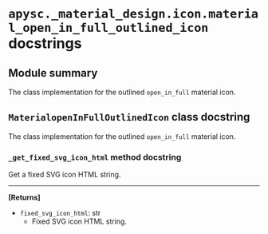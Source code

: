 # `apysc._material_design.icon.material_open_in_full_outlined_icon` docstrings

## Module summary

The class implementation for the outlined `open_in_full` material icon.

## `MaterialopenInFullOutlinedIcon` class docstring

The class implementation for the outlined `open_in_full` material icon.

### `_get_fixed_svg_icon_html` method docstring

Get a fixed SVG icon HTML string.<hr>

**[Returns]**

- `fixed_svg_icon_html`: str
  - Fixed SVG icon HTML string.